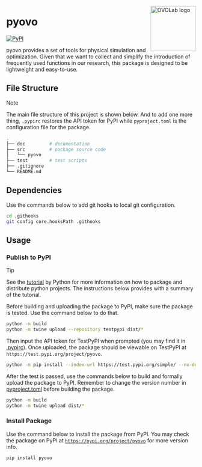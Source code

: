 <a title="pyovo" href="https://pypi.org/project/pyovo/"><img align="right" alt="OVOLab logo" height="120" src="/assets/ovolab.jpg"></a>

# pyovo

[![PyPI](https://github.com/Ancient-Gadget-Laboratory/pyovo/actions/workflows/python-publish.yml/badge.svg)](https://github.com/Ancient-Gadget-Laboratory/pyovo/actions/workflows/python-publish.yml)

pyovo provides a set of tools for physical simulation and optimization. Given that we want to collect and simplify the introduction of frequently used functions in our research, this package is designed to be lightweight and easy-to-use.

## File Structure

> [!NOTE]
> The main file structure of this project is shown below. And to add one more thing, `.pypirc` restores the API token for PyPI while `pyproject.toml` is the configuration file for the package.

```bash
.
├── doc         # documentation
├── src         # package source code
│   └── pyovo
├── test        # test scripts
├── .gitignore
└── README.md
```

## Dependencies

Use the commands below to add git hooks to local git configuration.

```bash
cd .githooks
git config core.hooksPath .githooks
```

## Usage

### Publish to PyPI

> [!TIP]
> See the [tutorial](https://packaging.python.org/en/latest/tutorials/packaging-projects/) by Python for more information on how to package and distribute python projects. The instructions below provides with a summary of the tutorial.

Before building and uploading the package to PyPI, make sure the package is tested. Use the command below to do that.

```bash
python -m build
python -m twine upload --repository testpypi dist/*
```

Then input the API token for TestPyPI when prompted (you may find it in [.pypirc](/.pypirc)). Once uploaded, the package should be viewable on TestPyPI at `https://test.pypi.org/project/pyovo`.

```bash
python -m pip install --index-url https://test.pypi.org/simple/ --no-deps pyovo
```

After the test is passed, use the commands below to build and formally upload the package to PyPI. Remember to change the version number in [pyproject.toml](/pyproject.toml) before building the package.

```bash
python -m build
python -m twine upload dist/*
```

### Install Package

Use the command below to install the package from PyPI. You may check the package on PyPI at [`https://pypi.org/project/pyovo`](https://pypi.org/project/pyovo) for more version info.

```bash
pip install pyovo
```
